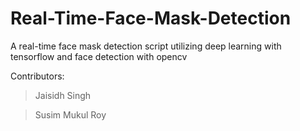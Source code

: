 # Real-Time-Face-Mask-Detection

A real-time face mask detection script utilizing deep learning with tensorflow and face detection with opencv

Contributors:
> Jaisidh Singh

> Susim Mukul Roy
